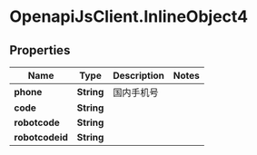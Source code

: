 # OpenapiJsClient.InlineObject4

## Properties

Name | Type | Description | Notes
------------ | ------------- | ------------- | -------------
**phone** | **String** | 国内手机号 | 
**code** | **String** |  | 
**robotcode** | **String** |  | 
**robotcodeid** | **String** |  | 


